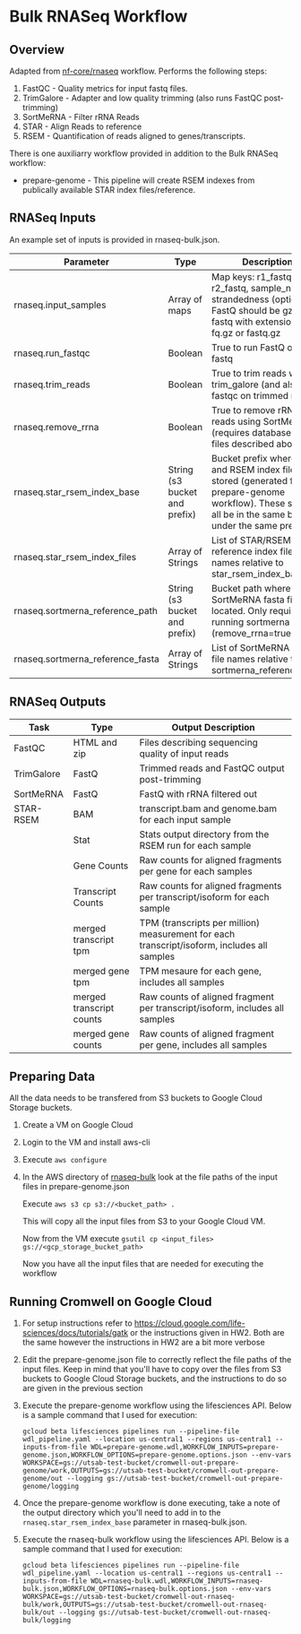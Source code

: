 # Bulk RNASeq Workflow

## Overview
Adapted from [nf-core/rnaseq](https://github.com/nf-core/rnaseq) workflow. Performs the following steps:
1. FastQC - Quality metrics for input fastq files.
2. TrimGalore - Adapter and low quality trimming (also runs FastQC post-trimming)
3. SortMeRNA - Filter rRNA Reads
4. STAR - Align Reads to reference
5. RSEM - Quantification of reads aligned to genes/transcripts.


There is one auxiliarry workflow provided in addition to the Bulk RNASeq workflow:
* prepare-genome - This pipeline will create RSEM indexes from publically available STAR index files/reference.

## RNASeq Inputs
An example set of inputs is provided in rnaseq-bulk.json. 

| Parameter | Type | Description |
| --- | --- | --- |
| rnaseq.input_samples | Array of maps | Map keys: r1_fastq, r2_fastq, sample_name, strandedness (optional). FastQ should be gzipped fastq with extensions of fq.gz or fastq.gz |
| rnaseq.run_fastqc | Boolean | True to run FastQ on input fastq |
| rnaseq.trim_reads | Boolean | True to trim reads with trim_galore (and also fastqc on trimmed reads) |
| rnaseq.remove_rrna | Boolean | True to remove rRNA reads using SortMeRNA (requires database fasta files described above) |
| rnaseq.star_rsem_index_base | String (s3 bucket and prefix) | Bucket prefix where STAR and RSEM index files are stored (generated from prepare-genome workflow). These should all be in the same bucket, under the same prefix. |
| rnaseq.star_rsem_index_files | Array of Strings | List of STAR/RSEM reference index file names relative to star_rsem_index_base |
| rnaseq.sortmerna_reference_path | String (s3 bucket and prefix) | Bucket path where SortMeRNA fasta files are located. Only required if running sortmerna (remove_rrna=true) |
| rnaseq.sortmerna_reference_fasta | Array of Strings | List of SortMeRNA fasta file names relative to sortmerna_reference_path |

## RNASeq Outputs
| Task | Type | Output Description |
| --- | --- | --- |
| FastQC | HTML and zip | Files describing sequencing quality of input reads |
| TrimGalore | FastQ | Trimmed reads and FastQC output post-trimming |
| SortMeRNA | FastQ | FastQ with rRNA filtered out |
| STAR-RSEM | BAM | transcript.bam and genome.bam for each input sample|
| | Stat | Stats output directory from the RSEM run for each sample |
| | Gene Counts | Raw counts for aligned fragments per gene for each samples |
| | Transcript Counts | Raw counts for aligned fragments per transcript/isoform for each sample |
| | merged transcript tpm | TPM (transcripts per million) measurement for each transcript/isoform, includes all samples |
| | merged gene tpm | TPM mesaure for each gene, includes all samples |
| | merged transcript counts | Raw counts of aligned fragment per transcript/isoform, includes all samples |
| | merged gene counts | Raw counts of aligned fragment per gene, includes all samples |

## Preparing Data
All the data needs to be transfered from S3 buckets to Google Cloud Storage buckets. 
1. Create a VM on Google Cloud
2. Login to the VM and install aws-cli
3. Execute ```aws configure```
4. In the AWS directory of [rnaseq-bulk](https://github.com/StanfordBioinformatics/StanfordDeepMedicine/tree/main/Transcriptomics/rnaseq-bulk/AWS) look at the file paths of the input files in prepare-genome.json

   Execute ```aws s3 cp s3://<bucket_path> .```

   This will copy all the input files from S3 to your Google Cloud VM.

   Now from the VM execute ```gsutil cp <input_files> gs://<gcp_storage_bucket_path>```

   Now you have all the input files that are needed for executing the workflow

## Running Cromwell on Google Cloud
1. For setup instructions refer to https://cloud.google.com/life-sciences/docs/tutorials/gatk or the instructions given in HW2. Both are the same however the instructions in HW2 are a bit more verbose
2. Edit the prepare-genome.json file to correctly reflect the file paths of the input files. Keep in mind that you'll have to copy over the files from S3 buckets to Google Cloud Storage buckets, and the instructions to do so are given in the previous section
3. Execute the prepare-genome workflow using the lifesciences API. Below is a sample command that I used for execution:

   ```gcloud beta lifesciences pipelines run --pipeline-file wdl_pipeline.yaml --location us-central1 --regions us-central1 --inputs-from-file WDL=prepare-genome.wdl,WORKFLOW_INPUTS=prepare-genome.json,WORKFLOW_OPTIONS=prepare-genome.options.json --env-vars WORKSPACE=gs://utsab-test-bucket/cromwell-out-prepare-genome/work,OUTPUTS=gs://utsab-test-bucket/cromwell-out-prepare-genome/out --logging gs://utsab-test-bucket/cromwell-out-prepare-genome/logging```
4. Once the prepare-genome workflow is done executing, take a note of the output directory which you'll need to add in to the ```rnaseq.star_rsem_index_base``` parameter in rnaseq-bulk.json.    
5. Execute the rnaseq-bulk workflow using the lifesciences API. Below is a sample command that I used for execution:

   ```gcloud beta lifesciences pipelines run --pipeline-file wdl_pipeline.yaml --location us-central1 --regions us-central1 --inputs-from-file WDL=rnaseq-bulk.wdl,WORKFLOW_INPUTS=rnaseq-bulk.json,WORKFLOW_OPTIONS=rnaseq-bulk.options.json --env-vars WORKSPACE=gs://utsab-test-bucket/cromwell-out-rnaseq-bulk/work,OUTPUTS=gs://utsab-test-bucket/cromwell-out-rnaseq-bulk/out --logging gs://utsab-test-bucket/cromwell-out-rnaseq-bulk/logging```




